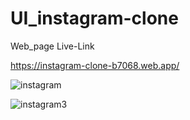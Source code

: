 # UI_instagram-clone
Web_page Live-Link

https://instagram-clone-b7068.web.app/

![instagram](https://user-images.githubusercontent.com/65226860/103179278-64f2a680-48b0-11eb-95dd-420160347a93.png)


![instagram3](https://user-images.githubusercontent.com/65226860/103179283-6fad3b80-48b0-11eb-8658-56a1d7f207a5.png)


